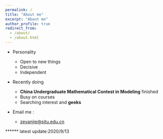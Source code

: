 ```yaml
---
permalink: /
title: "About me"
excerpt: "About me"
author_profile: true
redirect_from: 
  - /about/
  - /about.html
---
```


- Personality
  - Open to new things
  - Decisive
  - Independent

- Recently doing
  - **China Undergraduate Mathematical Contest in Modeling** finished
  - Busy on courses
  - Searching interest and **geeks**
  
- Email me : 
  - zeyanjie@sjtu.edu.cn
  
****** latest update:2020/9/13
